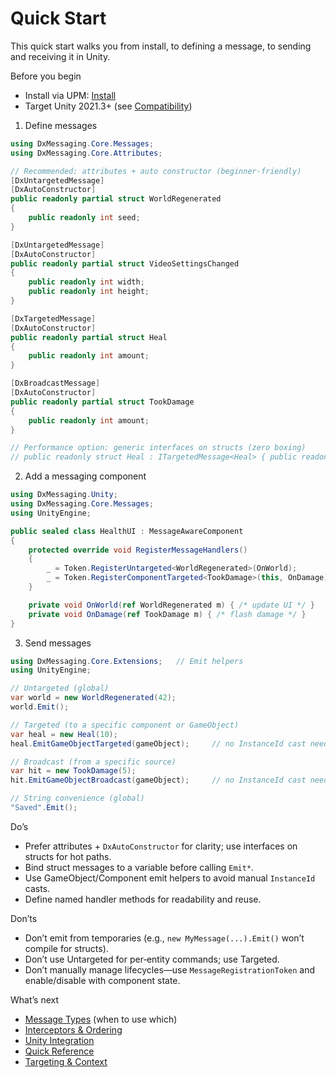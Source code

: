 # Quick Start

This quick start walks you from install, to defining a message, to sending and receiving it in Unity.

Before you begin

- Install via UPM: [Install](Docs/Install.md)
- Target Unity 2021.3+ (see [Compatibility](Docs/Compatibility.md))

1) Define messages

```csharp
using DxMessaging.Core.Messages;
using DxMessaging.Core.Attributes;

// Recommended: attributes + auto constructor (beginner‑friendly)
[DxUntargetedMessage]
[DxAutoConstructor]
public readonly partial struct WorldRegenerated
{
    public readonly int seed;
}

[DxUntargetedMessage]
[DxAutoConstructor]
public readonly partial struct VideoSettingsChanged
{
    public readonly int width;
    public readonly int height;
}

[DxTargetedMessage]
[DxAutoConstructor]
public readonly partial struct Heal
{
    public readonly int amount;
}

[DxBroadcastMessage]
[DxAutoConstructor]
public readonly partial struct TookDamage
{
    public readonly int amount;
}

// Performance option: generic interfaces on structs (zero boxing)
// public readonly struct Heal : ITargetedMessage<Heal> { public readonly int amount; public Heal(int amount) { this.amount = amount; } }
```

2) Add a messaging component

```csharp
using DxMessaging.Unity;
using DxMessaging.Core.Messages;
using UnityEngine;

public sealed class HealthUI : MessageAwareComponent
{
    protected override void RegisterMessageHandlers()
    {
        _ = Token.RegisterUntargeted<WorldRegenerated>(OnWorld);
        _ = Token.RegisterComponentTargeted<TookDamage>(this, OnDamage);
    }

    private void OnWorld(ref WorldRegenerated m) { /* update UI */ }
    private void OnDamage(ref TookDamage m) { /* flash damage */ }
}
```

3) Send messages

```csharp
using DxMessaging.Core.Extensions;   // Emit helpers
using UnityEngine;

// Untargeted (global)
var world = new WorldRegenerated(42);
world.Emit();

// Targeted (to a specific component or GameObject)
var heal = new Heal(10);
heal.EmitGameObjectTargeted(gameObject);     // no InstanceId cast needed

// Broadcast (from a specific source)
var hit = new TookDamage(5);
hit.EmitGameObjectBroadcast(gameObject);     // no InstanceId cast needed

// String convenience (global)
"Saved".Emit();
```

Do’s

- Prefer attributes + `DxAutoConstructor` for clarity; use interfaces on structs for hot paths.
- Bind struct messages to a variable before calling `Emit*`.
- Use GameObject/Component emit helpers to avoid manual `InstanceId` casts.
- Define named handler methods for readability and reuse.

Don’ts

- Don’t emit from temporaries (e.g., `new MyMessage(...).Emit()` won’t compile for structs).
- Don’t use Untargeted for per‑entity commands; use Targeted.
- Don’t manually manage lifecycles—use `MessageRegistrationToken` and enable/disable with component state.

What’s next

- [Message Types](Docs/MessageTypes.md) (when to use which)
- [Interceptors & Ordering](Docs/InterceptorsAndOrdering.md)
- [Unity Integration](Docs/UnityIntegration.md)
 - [Quick Reference](Docs/QuickReference.md)
 - [Targeting & Context](Docs/TargetingAndContext.md)
